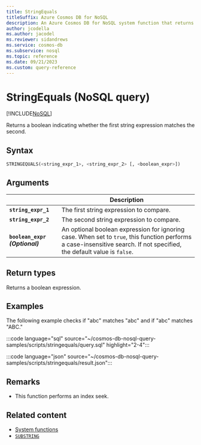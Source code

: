 ```yaml
---
title: StringEquals
titleSuffix: Azure Cosmos DB for NoSQL
description: An Azure Cosmos DB for NoSQL system function that returns a boolean indicating whether two strings are equivalent.
author: jcodella
ms.author: jacodel
ms.reviewer: sidandrews
ms.service: cosmos-db
ms.subservice: nosql
ms.topic: reference
ms.date: 09/21/2023
ms.custom: query-reference
---
```


# StringEquals (NoSQL query)

[!INCLUDE[NoSQL](../../includes/appliesto-nosql.md)]

Returns a boolean indicating whether the first string expression matches the second.  

## Syntax

```sql
STRINGEQUALS(<string_expr_1>, <string_expr_2> [, <boolean_expr>])  
```

## Arguments

| | Description |
| --- | --- |
| **`string_expr_1`** | The first string expression to compare. |
| **`string_expr_2`** | The second string expression to compare. |
| **`boolean_expr` *(Optional)*** | An optional boolean expression for ignoring case. When set to `true`, this function performs a case-insensitive search. If not specified, the default value is `false`. |

## Return types

Returns a boolean expression.  

## Examples

The following example checks if "abc" matches "abc" and if "abc" matches "ABC."

:::code language="sql" source="~/cosmos-db-nosql-query-samples/scripts/stringequals/query.sql" highlight="2-4":::

:::code language="json" source="~/cosmos-db-nosql-query-samples/scripts/stringequals/result.json":::

## Remarks

- This function performs an index seek.

## Related content

- [System functions](system-functions.yml)
- [`SUBSTRING`](substring.md)

